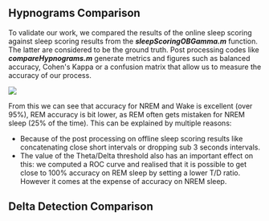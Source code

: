 ## Hypnograms Comparison 
To validate our work, we compared the results of the online sleep scoring against sleep scoring results from the **_sleepScoringOBGamma.m_** function. The latter are considered to be the ground truth. Post processing codes like **_compareHypnograms.m_** generate metrics and figures such as balanced accuracy, Cohen's Kappa or a confusion matrix that allow us to measure the accuracy of our process.

![](https://github.com/MobsLab/DeltaFeedBack/issues/35)

From this we can see that accuracy for NREM and Wake is excellent (over 95%), REM accuracy is bit lower, as REM often gets mistaken for NREM sleep (25% of the time). This can be explained by multiple reasons:
* Because of the post processing on offline sleep scoring results like concatenating close short intervals or dropping sub 3 seconds intervals.
* The value of the Theta/Delta threshold also has an important effect on this: we computed a ROC curve and realised that it is possible to get close to 100% accuracy on REM sleep by setting a lower T/D ratio. However it comes at the expense of accuracy on NREM sleep.

## Delta Detection Comparison 

